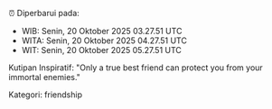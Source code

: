 ⏰ Diperbarui pada:
- WIB: Senin, 20 Oktober 2025 03.27.51 UTC
- WITA: Senin, 20 Oktober 2025 04.27.51 UTC
- WIT: Senin, 20 Oktober 2025 05.27.51 UTC

Kutipan Inspiratif:
"Only a true best friend can protect you from your immortal enemies."


Kategori: friendship


